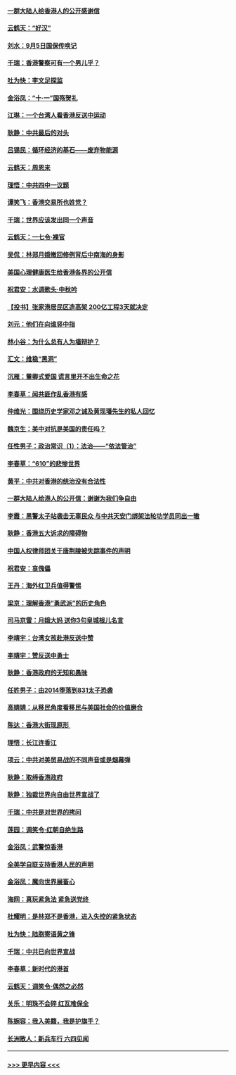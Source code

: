 #### [一群大陆人给香港人的公开感谢信](../pages/nsc993/n11514797.md?t=09122244) 
#### [云鹤天：“好汉”](../pages/nsc993/n11513536.md?t=09122244) 
#### [刘水：9月5日国保传唤记](../pages/nsc993/n11513460.md?t=09122244) 
#### [千瑞：香港警察可有一个男儿乎？](../pages/nsc993/n11513109.md?t=09122244) 
#### [吐为快：李文足探监](../pages/nsc993/n11509622.md?t=09122244) 
#### [金浴凤：“十‧一”国殇贺礼](../pages/nsc993/n11509593.md?t=09122244) 
#### [江琳：一个台湾人看香港反送中运动](../pages/nsc993/n11509211.md?t=09122244) 
#### [耿静：中共最后的对头](../pages/nsc993/n11508308.md?t=09122244) 
#### [吕锡民：循环经济的基石——废弃物能源](../pages/nsc993/n11508212.md?t=09122244) 
#### [云鹤天：周恩来](../pages/nsc993/n11508055.md?t=09122244) 
#### [理悟：中共四中一议题](../pages/nsc993/n11507782.md?t=09122244) 
#### [谭笑飞：香港交易所也姓党？](../pages/nsc993/n11507753.md?t=09122244) 
#### [千瑞：世界应该发出同一个声音](../pages/nsc993/n11507290.md?t=09122244) 
#### [云鹤天：一七令‧裸官](../pages/nsc993/n11507177.md?t=09122244) 
#### [吴侃：林郑月娥撤回修例背后中南海的身影](../pages/nsc993/n11506876.md?t=09122244) 
#### [美国心理健康医生给香港各界的公开信](../pages/nsc993/n11506809.md?t=09122244) 
#### [祝君安：水调歌头‧中秋吟](../pages/nsc993/n11506758.md?t=09122244) 
#### [【投书】张家港居民区造高架 200亿工程3天就决定](../pages/nsc993/n11506682.md?t=09122244) 
#### [刘元：他们在向谁竖中指](../pages/nsc993/n11505384.md?t=09122244) 
#### [林小谷：为什么总有人为墙辩护？](../pages/nsc993/n11505226.md?t=09122244) 
#### [汇文：维稳“黑洞”](../pages/nsc993/n11504347.md?t=09122244) 
#### [沉雁：董卿式爱国 谎言里开不出生命之花](../pages/nsc993/n11503215.md?t=09122244) 
#### [李春草：闻共匪作乱香港有感](../pages/nsc993/n11503072.md?t=09122244) 
#### [仲维光：围绕历史学家邓之诚及黄现璠先生的私人回忆](../pages/nsc993/n11501330.md?t=09122244) 
#### [魏京生：美中对抗是美国的责任吗？](../pages/nsc993/n11500723.md?t=09122244) 
#### [任性男子：政治常识（1）：法治——“依法管治”](../pages/nsc993/n11500791.md?t=09122244) 
#### [李春草：“610”的悲惨世界](../pages/nsc993/n11501141.md?t=09122244) 
#### [黄平：中共对香港的统治没有合法性](../pages/nsc993/n11499473.md?t=09122244) 
#### [一群大陆人给港人的公开信：谢谢为我们争自由](../pages/nsc993/n11500402.md?t=09122244) 
#### [李霞：黑警太子站袭击无辜民众 与中共天安门绑架法轮功学员同出一辙](../pages/nsc993/n11499805.md?t=09122244) 
#### [耿静：香港五大诉求的障碍物](../pages/nsc993/n11497578.md?t=09122244) 
#### [中国人权律师团关于唐荆陵被失踪事件的声明](../pages/nsc993/n11500014.md?t=09122244) 
#### [祝君安：哀傀儡](../pages/nsc993/n11499776.md?t=09122244) 
#### [王丹：海外红卫兵值得警惕](../pages/nsc993/n11498138.md?t=09122244) 
#### [梁京：理解香港“勇武派”的历史角色](../pages/nsc993/n11498006.md?t=09122244) 
#### [司马京雷：月娥大妈  送你3句皇城根儿名言](../pages/nsc993/n11497885.md?t=09122244) 
#### [李靖宇：台湾女孩赴港反送中赞](../pages/nsc993/n11497721.md?t=09122244) 
#### [李靖宇：赞反送中勇士](../pages/nsc993/n11497452.md?t=09122244) 
#### [耿静：香港政府的无知和愚昧](../pages/nsc993/n11494238.md?t=09122244) 
#### [任姓男子：由2014堕落到831太子恐袭](../pages/nsc993/n11496683.md?t=09122244) 
#### [高婧婧：从移民角度看移民与美国社会的价值磨合](../pages/nsc993/n11495757.md?t=09122244) 
#### [陈达：香港大街现原形 ](../pages/nsc993/n11495441.md?t=09122244) 
#### [理悟：长江连香江](../pages/nsc993/n11495377.md?t=09122244) 
#### [项云：中共对美贸易战的不同声音或是烟幕弹](../pages/nsc993/n11494929.md?t=09122244) 
#### [耿静：取缔香港政府](../pages/nsc993/n11494218.md?t=09122244) 
#### [耿静：独裁世界向自由世界宣战了](../pages/nsc993/n11494190.md?t=09122244) 
#### [千瑞：中共是对世界的拷问](../pages/nsc993/n11493021.md?t=09122244) 
#### [莲园：调笑令‧红朝自绝生路](../pages/nsc993/n11493011.md?t=09122244) 
#### [金浴凤：武警惊香港](../pages/nsc993/n11492994.md?t=09122244) 
#### [全美学自联支持香港人民的声明](../pages/nsc993/n11492630.md?t=09122244) 
#### [金浴凤：魔向世界展畜心](../pages/nsc993/n11492599.md?t=09122244) 
#### [海网：真玩紧急法 紧急送党终 ](../pages/nsc993/n11492535.md?t=09122244) 
#### [杜耀明：是林郑不是香港，进入失控的紧急状态](../pages/nsc993/n11491420.md?t=09122244) 
#### [吐为快：陆胞寄语黄之锋](../pages/nsc993/n11491117.md?t=09122244) 
#### [千瑞：中共已向世界宣战](../pages/nsc993/n11490123.md?t=09122244) 
#### [李春草：新时代的港首](../pages/nsc993/n11489864.md?t=09122244) 
#### [云鹤天：调笑令·偶然之必然](../pages/nsc993/n11489701.md?t=09122244) 
#### [关乐：明珠不会碎 红瓦难保全](../pages/nsc993/n11489647.md?t=09122244) 
#### [陈婉容：我入美籍，我是护旗手？](../pages/nsc993/n11487908.md?t=09122244) 
#### [长洲散人：新兵车行 六四见闻](../pages/nsc993/n11487729.md?t=09122244) 

----
#### [ >>> 更早内容 <<< ](../indexes/nsc993-earlier.md)
